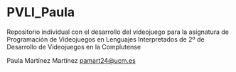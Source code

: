 ﻿# PVLI_Paula
Repositorio individual con el desarrollo del videojuego para la asignatura de Programación de Videojuegos en Lenguajes Interpretados de 2º de Desarrollo de Videojuegos en la Complutense

Paula Martínez Martínez
pamart24@ucm.es

